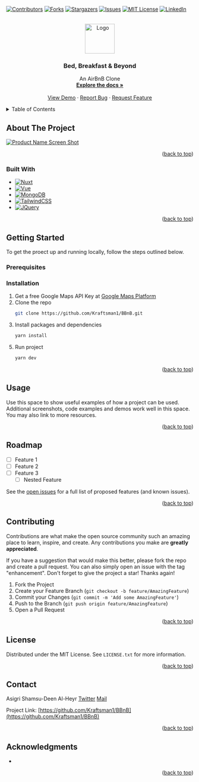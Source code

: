
<a name="readme-top"></a>

[![Contributors][contributors-shield]][contributors-url]
[![Forks][forks-shield]][forks-url]
[![Stargazers][stars-shield]][stars-url]
[![Issues][issues-shield]][issues-url]
[![MIT License][license-shield]][license-url]
[![LinkedIn][linkedin-shield]][linkedin-url]



<!-- PROJECT LOGO -->
<br />
<div align="center">
  <a href="https://github.com/Kraftsman1/BBnB">
    <img src="images/logo.png" alt="Logo" width="80" height="80">
  </a>

<h3 align="center">Bed, Breakfast & Beyond</h3>

  <p align="center">
    An AirBnB Clone
    <br />
    <a href="https://github.com/Kraftsman1/BBnB"><strong>Explore the docs »</strong></a>
    <br />
    <br />
    <a href="https://github.com/Kraftsman1/BBnB">View Demo</a>
    ·
    <a href="https://github.com/Kraftsman1/BBnB/issues">Report Bug</a>
    ·
    <a href="https://github.com/Kraftsman1/BBnB/issues">Request Feature</a>
  </p>
</div>



<!-- TABLE OF CONTENTS -->
<details>
  <summary>Table of Contents</summary>
  <ol>
    <li>
      <a href="#about-the-project">About The Project</a>
      <ul>
        <li><a href="#built-with">Built With</a></li>
      </ul>
    </li>
    <li>
      <a href="#getting-started">Getting Started</a>
      <ul>
        <li><a href="#prerequisites">Prerequisites</a></li>
        <li><a href="#installation">Installation</a></li>
      </ul>
    </li>
    <li><a href="#usage">Usage</a></li>
    <li><a href="#roadmap">Roadmap</a></li>
    <li><a href="#contributing">Contributing</a></li>
    <li><a href="#license">License</a></li>
    <li><a href="#contact">Contact</a></li>
    <li><a href="#acknowledgments">Acknowledgments</a></li>
  </ol>
</details>



<!-- ABOUT THE PROJECT -->
## About The Project

[![Product Name Screen Shot][product-screenshot]](https://example.com)

<p align="right">(<a href="#readme-top">back to top</a>)</p>

### Built With

* [![Nuxt][Nuxtjs]][Nuxt-url]
* [![Vue][Vue.js]][Vue-url]
* [![MongoDB][MongoDB]][Mongo-url]
* [![TailwindCSS][TailwindCSS]][Tailwind-url]
* [![JQuery][JQuery.com]][JQuery-url]

<p align="right">(<a href="#readme-top">back to top</a>)</p>



<!-- GETTING STARTED -->
## Getting Started

To get the proect up and running locally, follow the steps outlined below.

### Prerequisites
<!-- 
* npm
  ```sh
  npm install npm@latest -g
  ``` -->

### Installation

1. Get a free Google Maps API Key at [Google Maps Platform](https://console.cloud.google.com/google/maps-apis/)
2. Clone the repo
   ```sh
   git clone https://github.com/Kraftsman1/BBnB.git
   ```
3. Install packages and dependencies
   ```sh
   yarn install
   ```
<!-- 4. Enter your API in `config.js`
   ```js
   const API_KEY = 'ENTER YOUR API';
   ``` -->
5. Run project
   ```sh
   yarn dev
   ```

<p align="right">(<a href="#readme-top">back to top</a>)</p>



<!-- USAGE EXAMPLES -->
## Usage

Use this space to show useful examples of how a project can be used. Additional screenshots, code examples and demos work well in this space. You may also link to more resources.

<!-- _For more examples, please refer to the [Documentation](https://example.com)_ -->

<p align="right">(<a href="#readme-top">back to top</a>)</p>



<!-- ROADMAP -->
## Roadmap

- [ ] Feature 1
- [ ] Feature 2
- [ ] Feature 3
    - [ ] Nested Feature

See the [open issues](https://github.com/Kraftsman1/BBnB/issues) for a full list of proposed features (and known issues).

<p align="right">(<a href="#readme-top">back to top</a>)</p>



<!-- CONTRIBUTING -->
## Contributing

Contributions are what make the open source community such an amazing place to learn, inspire, and create. Any contributions you make are **greatly appreciated**.

If you have a suggestion that would make this better, please fork the repo and create a pull request. You can also simply open an issue with the tag "enhancement".
Don't forget to give the project a star! Thanks again!

1. Fork the Project
2. Create your Feature Branch (`git checkout -b feature/AmazingFeature`)
3. Commit your Changes (`git commit -m 'Add some AmazingFeature'`)
4. Push to the Branch (`git push origin feature/AmazingFeature`)
5. Open a Pull Request

<p align="right">(<a href="#readme-top">back to top</a>)</p>



<!-- LICENSE -->
## License

Distributed under the MIT License. See `LICENSE.txt` for more information.

<p align="right">(<a href="#readme-top">back to top</a>)</p>



<!-- CONTACT -->
## Contact

Asigri Shamsu-Deen Al-Heyr
[Twitter](https://twitter.com/the_Spartan_Dev)
[Mail](mailto:shamsasigri@gmail.com)

Project Link: [https://github.com/Kraftsman1/BBnB](https://github.com/Kraftsman1/BBnB)

<p align="right">(<a href="#readme-top">back to top</a>)</p>



<!-- ACKNOWLEDGMENTS -->
## Acknowledgments

* []()

<p align="right">(<a href="#readme-top">back to top</a>)</p>



<!-- MARKDOWN LINKS & IMAGES -->
<!-- https://www.markdownguide.org/basic-syntax/#reference-style-links -->
[contributors-shield]: https://img.shields.io/github/contributors/Kraftsman1/BBnB.svg?style=for-the-badge
[contributors-url]: https://github.com/Kraftsman1/BBnB/graphs/contributors
[forks-shield]: https://img.shields.io/github/forks/Kraftsman1/BBnB.svg?style=for-the-badge
[forks-url]: https://github.com/Kraftsman1/BBnB/network/members
[stars-shield]: https://img.shields.io/github/stars/Kraftsman1/BBnB.svg?style=for-the-badge
[stars-url]: https://github.com/Kraftsman1/BBnB/stargazers
[issues-shield]: https://img.shields.io/github/issues/Kraftsman1/BBnB.svg?style=for-the-badge
[issues-url]: https://github.com/Kraftsman1/BBnB/issues
[license-shield]: https://img.shields.io/github/license/Kraftsman1/BBnB.svg?style=for-the-badge
[license-url]: https://github.com/Kraftsman1/BBnB/blob/master/LICENSE.txt
[linkedin-shield]: https://img.shields.io/badge/-LinkedIn-black.svg?style=for-the-badge&logo=linkedin&colorB=555
[linkedin-url]: https://linkedin.com/in/Kraftsman1
[product-screenshot]: images/screenshot.png
[Nuxtjs]: https://img.shields.io/badge/Nuxt-002E3B?style=for-the-badge&logo=nuxtdotjs&logoColor=#00DC82
[Nuxt-url]: https://nuxtjs.org/
[Vue.js]: https://img.shields.io/badge/Vue.js-35495E?style=for-the-badge&logo=vuedotjs&logoColor=4FC08D
[Vue-url]: https://vuejs.org/
[TailwindCSS]: https://img.shields.io/badge/tailwindcss-%2338B2AC.svg?style=for-the-badge&logo=tailwind-css&logoColor=white
[Tailwind-url]: https://tailwindcss.com/
[MongoDB]: https://img.shields.io/badge/MongoDB-%234ea94b.svg?style=for-the-badge&logo=mongodb&logoColor=white
[Mongo-url]: https://www.mongodb.com/
[JQuery.com]: https://img.shields.io/badge/jQuery-0769AD?style=for-the-badge&logo=jquery&logoColor=white
[JQuery-url]: https://jquery.com 
